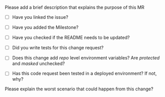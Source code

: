 Please add a brief description that explains the purpose of this MR

- [ ] Have you linked the issue?

- [ ] Have you added the Milestone?

- [ ] Have you checked if the README needs to be updated?

- [ ] Did you write tests for this change request?

- [ ] Does this change add _repo_ level environment variables? Are _protected_ and _masked_ unchecked?

- [ ] Has this code request been tested in a deployed environment? If not, why? 

Please explain the worst scenario that could happen from this change?
